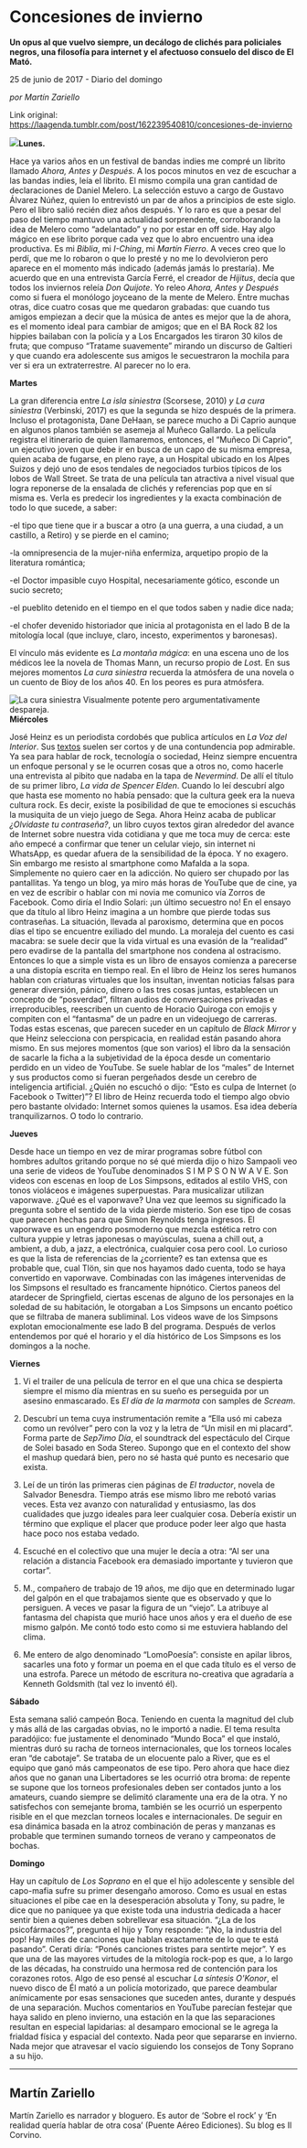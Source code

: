 # Concesiones de invierno

**Un opus al que vuelvo siempre, un decálogo de clichés para policiales negros, una filosofía para internet y el afectuoso consuelo del disco de El Mató.**

25 de junio de 2017 - Diario del domingo

_por Martín Zariello_

Link original: https://laagenda.tumblr.com/post/162239540810/concesiones-de-invierno

![](https://64.media.tumblr.com/11f21fb97ce66b73bc40f677a239d066/tumblr_inline_pk0ldrXNTk1t6q87u_500.jpg)**Lunes.**

Hace ya
varios años en un festival de bandas indies me compré un librito
llamado *Ahora, Antes y Después*. A los pocos minutos en vez de
escuchar a las bandas indies, leía el librito. El mismo compila una
gran cantidad de declaraciones de Daniel Melero. La selección estuvo
a cargo de Gustavo Álvarez Núñez, quien lo entrevistó un par de
años a principios de este siglo. Pero el libro salió recién diez
años después. Y lo raro es que a pesar del paso del tiempo mantuvo
una actualidad sorprendente, corroborando la idea de Melero como
“adelantado” y no por estar en off side. Hay algo mágico en ese
librito porque cada vez que lo abro encuentro una idea productiva. Es
mi *Biblia*, mi *I-Ching*, mi *Martín Fierro*. A
veces creo que lo perdí, que me lo robaron o que lo presté y no me
lo devolvieron pero aparece en el momento más indicado (además
jamás lo prestaría). Me acuerdo que en una entrevista García
Ferré, el creador de *Hijitus*, decía que todos los inviernos
releía *Don Quijote*. Yo releo *Ahora, Antes y Después*
como si fuera el monólogo joyceano de la mente de Melero. Entre
muchas otras, dice cuatro cosas que me quedaron grabadas: que cuando
tus amigos empiezan a decir que la música de antes es mejor que la
de ahora, es el momento ideal para cambiar de amigos; que en el BA
Rock 82 los hippies bailaban con la policía y a Los Encargados les
tiraron 30 kilos de fruta; que compuso “Tratame suavemente”
mirando un discurso de Galtieri y que cuando era adolescente sus
amigos le secuestraron la mochila para ver si era un extraterrestre.
Al parecer no lo era.  

**Martes**

La gran
diferencia entre *La isla siniestra* (Scorsese, 2010) *y La
cura siniestra* (Verbinski, 2017) es que la segunda se hizo
después de la primera. Incluso el protagonista, Dane DeHaan, se
parece mucho a Di Caprio aunque en algunos planos también se asemeja
al Muñeco Gallardo. La película  registra el itinerario de quien
llamaremos, entonces, el “Muñeco Di Caprio”, un ejecutivo
joven que debe ir en busca de un capo de su misma empresa, quien
acaba de fugarse, en pleno raye, a un Hospital ubicado en los Alpes
Suizos y dejó uno de esos tendales de negociados turbios típicos de
los lobos de Wall Street. Se trata de una película tan atractiva a
nivel visual que logra reponerse de la ensalada de clichés y
referencias pop que en sí misma es. Verla es predecir los
ingredientes y la exacta combinación de todo lo que sucede, a saber:
 


-el tipo que tiene que ir
a buscar a otro (a una guerra, a una ciudad, a un castillo, a Retiro)
y se  pierde en el camino; 


-la omnipresencia de la
mujer-niña enfermiza, arquetipo propio de la literatura romántica; 


-el Doctor impasible cuyo
Hospital, necesariamente gótico, esconde un sucio secreto; 


-el pueblito detenido en
el tiempo en el que todos saben y nadie dice nada; 


-el chofer devenido
historiador que inicia al protagonista en el lado B de la mitología
local (que incluye, claro, incesto, experimentos y baronesas). 


El vínculo más evidente
es *La montaña mágica*: en una escena uno de los médicos lee
la novela de Thomas Mann, un recurso propio de *Los*t. En sus
mejores momentos *La cura siniestra* recuerda la atmósfera de
una novela o un cuento de Bioy de los años 40. En los peores es pura
atmósfera.  


![La cura siniestra](https://64.media.tumblr.com/11f21fb97ce66b73bc40f677a239d066/tumblr_inline_pk0ldrXNTk1t6q87u_500.jpg) Visualmente potente pero argumentativamente despareja.   
**Miércoles**

José
Heinz es un periodista cordobés que publica artículos en *La Voz
del Interior*. Sus [textos](http://www.lavoz.com.ar/numero-cero/efectos-personales-una-cuestion-de-clase) suelen ser cortos y de una contundencia
pop admirable. Ya sea para hablar de rock, tecnología o sociedad,
Heinz siempre encuentra un enfoque personal y se le ocurren cosas que
a otros no, como hacerle una entrevista al pibito que nadaba en la
tapa de *Nevermind*. De allí el título de su primer libro, *La
vida de Spencer Elden*. Cuando lo leí descubrí algo que hasta
ese momento no había pensado: que la cultura geek era la nueva
cultura rock. Es decir, existe la posibilidad de que te emociones si
escuchás la musiquita de un viejo juego de Sega. Ahora Heinz acaba
de publicar *¿Olvidaste tu contraseña?*, un libro cuyos textos
giran alrededor del avance de Internet sobre nuestra vida cotidiana y
que me toca muy de cerca: este año empecé a confirmar que tener un
celular viejo, sin internet ni WhatsApp, es quedar afuera de la
sensibilidad de la época. Y no exagero. Sin embargo me resisto al
smartphone como Mafalda a la sopa. Simplemente no quiero caer en la
adicción. No quiero ser chupado por las pantallitas. Ya tengo un
blog, ya miro más horas de YouTube que de cine, ya en vez de
escribir o hablar con mi novia me comunico vía Zorros de Facebook.
Como diría el Indio Solari: ¡un último secuestro no! En el ensayo
que da título al libro Heinz imagina a un hombre que pierde todas
sus contraseñas. La situación, llevada al paroxismo, determina que
en pocos días el tipo se encuentre exiliado del mundo. La moraleja
del cuento es casi macabra: se suele decir que la vida virtual es una
evasión de la “realidad” pero evadirse de la pantalla del
smartphone nos condena al ostracismo. Entonces lo que a simple vista
es un libro de ensayos comienza a parecerse a una distopía escrita
en tiempo real. En el libro de Heinz los seres humanos hablan con
criaturas virtuales que los insultan, inventan noticias falsas para
generar diversión, pánico, dinero o las tres cosas juntas,
establecen un concepto de “posverdad”, filtran audios de
conversaciones privadas e irreproducibles, reescriben un cuento de
Horacio Quiroga con emojis y compiten con el “fantasma” de
un padre en un videojuego de carreras. Todas estas escenas, que
parecen suceder en un capítulo de *Black Mirror* y que Heinz
selecciona con perspicacia, en realidad están pasando ahora mismo.
En sus mejores momentos (que son varios) el libro da la sensación de
sacarle la ficha a la subjetividad de la época desde un comentario
perdido en un video de YouTube. Se suele hablar de los “males”
de Internet y sus productos como si fueran pergeñados desde un
cerebro de inteligencia artificial. ¿Quién no escuchó o dijo:
“Esto es culpa de Internet (o Facebook o Twitter)”? El
libro de Heinz recuerda todo el tiempo algo obvio pero bastante
olvidado: Internet somos quienes la usamos. Esa idea debería
tranquilizarnos. O todo lo contrario. 


  


**Jueves**

Desde hace
un tiempo en vez de mirar programas sobre fútbol con hombres adultos
gritando porque no sé qué mierda dijo o hizo Sampaoli veo una serie
de videos de YouTube denominados S I M P S O N W A V E. Son videos
con escenas en loop de Los Simpsons, editados al estilo VHS, con
tonos violáceos e imágenes superpuestas. Para musicalizar utilizan
vaporwave. ¿Qué es el vaporwave? Una vez que leemos su significado
la pregunta sobre el sentido de la vida pierde misterio. Son ese tipo
de cosas que parecen hechas para que Simon Reynolds tenga ingresos.
El vaporwave es un engendro posmoderno que mezcla estética retro con
cultura yuppie y letras japonesas o mayúsculas, suena a chill out, a
ambient, a dub, a jazz, a electrónica, cualquier cosa pero cool. Lo
curioso es que la lista de referencias de la ¿corriente? es tan
extensa que es probable que, cual Tlön, sin que nos hayamos dado
cuenta, todo se haya convertido en vaporwave. Combinadas con las
imágenes intervenidas de los Simpsons el resultado es francamente
hipnótico. Ciertos paneos del atardecer de Springfield, ciertas
escenas de alguno de los personajes en la soledad de su habitación,
le otorgaban a Los Simpsons un encanto poético que se filtraba de
manera subliminal. Los videos wave de los Simpsons explotan
emocionalmente ese lado B del programa. Después de verlos entendemos
por qué el horario y el día histórico de Los Simpsons es los
domingos a la noche. 


  


**Viernes**

1) Vi el trailer de una
película de terror en el que una chica se despierta siempre el mismo
día mientras en su sueño es perseguida por un asesino enmascarado.
Es *El día de la marmota* con samples de *Scream*.

2) Descubrí un tema cuya
instrumentación remite a “Ella usó mi cabeza como un revólver”
pero con la voz y la letra de “Un misil en mi placard”.
Forma parte de *Sep7imo Día*, el soundtrack del espectáculo
del Cirque de Solei basado en Soda Stereo. Supongo que en el contexto
del show el mashup quedará bien, pero no sé hasta qué punto es
necesario que exista.  

3) Leí de un tirón las
primeras cien páginas de *El traductor*, novela de Salvador
Benesdra. Tiempo atrás ese mismo libro me rebotó varias veces. Esta
vez avanzo con naturalidad y entusiasmo, las dos cualidades que juzgo
ideales para leer cualquier cosa. Debería existir un término que
explique el placer que produce poder leer algo que hasta hace poco
nos estaba vedado.

4) Escuché en el
colectivo que una mujer le decía a otra: “Al ser una relación
a distancia Facebook era demasiado importante y tuvieron que cortar”.

5) M., compañero de
trabajo de 19 años, me dijo que en determinado lugar del galpón en
el que trabajamos siente que es observado y que lo persiguen. A veces
ve pasar la figura de un “viejo”. La atribuye al fantasma
del chapista que murió hace unos años y era el dueño de ese mismo
galpón. Me contó todo esto como si me estuviera hablando del clima.   

7) Me entero de algo
denominado “LomoPoesía”: consiste en apilar libros,
sacarles una foto y formar un poema en el que cada título es el
verso de una estrofa. Parece un método de escritura no-creativa que
agradaría a Kenneth Goldsmith (tal vez lo inventó él).

**Sábado**

Esta
semana salió campeón Boca. Teniendo en cuenta la magnitud del club
y más allá de las cargadas obvias, no le importó a nadie. El tema
resulta paradójico: fue justamente el denominado “Mundo Boca” el
que instaló, mientras duró su racha de torneos internacionales, que
los torneos locales eran “de cabotaje”. Se trataba de un
elocuente palo a River, que es el equipo que ganó más campeonatos
de ese tipo. Pero ahora que hace diez años que no ganan una
Libertadores se les ocurrió otra broma: de repente se supone que los
torneos profesionales deben ser contados junto a los amateurs, cuando
siempre se delimitó claramente una era de la otra. Y no satisfechos
con semejante broma, también se les ocurrió un esperpento risible
en el  que mezclan torneos locales e internacionales. De seguir en
esa dinámica basada en la atroz combinación de peras y manzanas es
probable que terminen sumando torneos de verano y campeonatos de
bochas.     


**Domingo**

Hay un capítulo de *Los Soprano* en el que el hijo adolescente
y sensible del capo-mafia sufre su primer desengaño amoroso. Como es
usual en estas situaciones el pibe cae en la desesperación absoluta
y Tony, su padre, le dice que no paniquee ya que existe toda una
industria dedicada a hacer sentir bien a quienes deben sobrellevar
esa situación. “¿La de los psicofármacos?”, pregunta el
hijo y Tony responde: “¡No, la industria del pop! Hay miles de
canciones que hablan exactamente de lo que te está pasando”.
Cerati diría: “Ponés canciones tristes para sentirte mejor”.
Y es que una de las mayores virtudes de la mitología rock-pop es
que, a lo largo de las décadas, ha construido una hermosa red de
contención para los corazones rotos. Algo de eso pensé al escuchar
*La síntesis O'Konor*, el nuevo disco de Él mató a un policía
motorizado, que parece deambular anímicamente por esas sensaciones
que suceden antes, durante y después de una separación. Muchos
comentarios en YouTube parecían festejar que haya salido en pleno
invierno, una estación en la que las separaciones resultan en
especial lapidarias: al desamparo emocional se le agrega la frialdad
física y espacial del contexto. Nada peor que separarse en invierno.
Nada mejor que atravesar el vacío siguiendo los consejos de Tony
Soprano a su hijo.     




---

 Martín Zariello
----------------


Martín Zariello es narrador y bloguero. Es autor de ‘Sobre el rock’ y ‘En realidad quería hablar de otra cosa’ (Puente Aéreo Ediciones). Su blog es Il Corvino.

